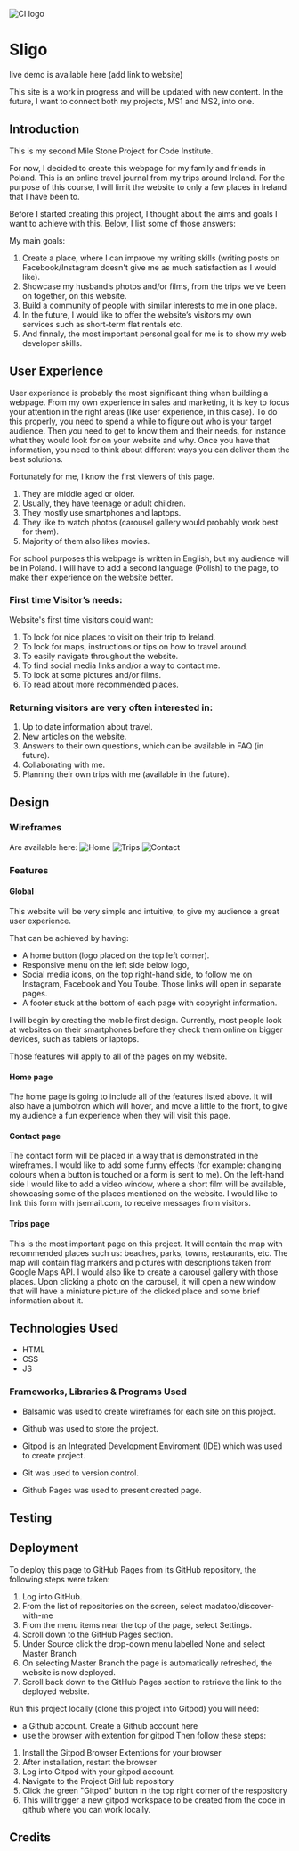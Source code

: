 ![CI logo](https://codeinstitute.s3.amazonaws.com/fullstack/ci_logo_small.png)


# Sligo

live demo is available here (add link to website)

This site is a work in progress and will be updated with new content. In the future, I want to connect both my projects, MS1 and MS2, into one.

## Introduction

This is my second Mile Stone Project for Code Institute.

For now, I decided to create this webpage for my family and friends in Poland. This is an online travel journal from my trips around Ireland.
For the purpose of this course, I will limit the website to only a few places in Ireland that I have been to.

Before I started creating this project, I thought about the aims and goals I want to achieve with this. Below, I list some of those answers:

My main goals:

1. Create a place, where I can improve my writing skills (writing 
posts on Facebook/Instagram doesn't give me as much satisfaction as I would like).
2. Showcase my husband’s photos and/or films, from the trips 
we've been on together, on this website.
3. Build a community of people with similar interests to me    in one place.
4. In the future, I would like to offer the website’s visitors my own     
services such as short-term flat rentals etc.
5. And finnaly, the most important personal goal for me is to show my web  
developer skills.

## User Experience

User experience is probably the most significant thing when building a webpage. From my own experience in sales and marketing, it is key to focus your attention in the right areas (like user experience, in this case). To do this properly, you need to spend a while to figure out who is your target audience. Then you need to get to know them and their needs, for instance what they would look for on your website and why. Once you have that information, you need to think about different ways you can deliver them the best solutions.

Fortunately for me, I know the first viewers of this page.

1. They are middle aged or older.
2. Usually, they have teenage or adult children.
3. They mostly use smartphones and laptops.
4. They like to watch photos (carousel gallery would probably work best for them).
5. Majority of them also likes movies.

For school purposes this webpage is written in English, but my audience will be in Poland. I will have to add a second language (Polish) to the page, to make their experience on the website better.

### First time Visitor’s needs:

Website's first time visitors could want:

1. To look for nice places to visit on their trip to Ireland.
2. To look for maps, instructions or tips on how to travel around.
3. To easily navigate throughout the website.
4. To find social media links and/or a way to contact me.
5. To look at some pictures and/or films.
6. To read about more recommended places.

### Returning visitors are very often interested in:

1. Up to date information about travel.
2. New articles on the website.
3. Answers to their own questions, which can be available in FAQ (in future).
4. Collaborating with me.
5. Planning their own trips with me (available in the future).

## Design
### Wireframes

Are available here:  ![Home](assets/wireframes/home.jpg) ![Trips](assets/wireframes/trips.jpg) ![Contact](assets/wireframes/contact.jpg)

### Features
#### Global

This website will be very simple and intuitive, to give my audience a great user experience.

That can be achieved by having:

- A home button (logo placed on the top left corner).
- Responsive menu on the left side below logo,
- Social media icons, on the top right-hand side, to follow me on Instagram, Facebook and You Toube. Those links will open in separate pages.
- A footer stuck at the bottom of each page with copyright information.

I will begin by creating the mobile first design. Currently, most people look at websites on their smartphones before they check them online on bigger devices, such as tablets or laptops.

Those features will apply to all of the pages on my website.

#### Home page

The home page is going to include all of the features listed above. It will also have a jumbotron which will hover, and move a little to the front, to give my audience a fun experience when they will visit this page.

#### Contact page

The contact form will be placed in a way that is demonstrated in the wireframes. I would like to add some funny effects (for example: changing colours when a button is touched or a form is sent to me). On the left-hand side I would like to add a video window, where a short film will be available, showcasing some of the places mentioned on the website. I would like to link this form with jsemail.com, to receive messages from visitors.

#### Trips page

This is the most important page on this project. It will contain the map with recommended places such us: beaches, parks, towns, restaurants, etc.
The map will contain flag markers and pictures with descriptions taken from Google Maps API. I would also like to create a carousel gallery with those places. Upon clicking a photo on the carousel, it will open a new window that will have a miniature picture of the clicked place and some brief information about it.

## Technologies Used

- HTML
- CSS
- JS

### Frameworks, Libraries & Programs Used

- Balsamic was used to create wireframes for each site on this project.

- Github was used to store the project.

- Gitpod is an Integrated Development Enviroment (IDE) which was used to create project.

- Git was used to version control.

- Github Pages was used to present created page.

## Testing

## Deployment

To deploy this page to GitHub Pages from its GitHub repository, the following steps were taken:

1. Log into GitHub.
2. From the list of repositories on the screen, select madatoo/discover-with-me
3. From the menu items near the top of the page, select Settings.
4. Scroll down to the GitHub Pages section.
5. Under Source click the drop-down menu labelled None and select Master Branch
6. On selecting Master Branch the page is automatically refreshed, the website is now deployed.
7. Scroll back down to the GitHub Pages section to retrieve the link to the deployed website.

Run this project locally (clone this project into Gitpod) you will need:

- a Github account. Create a Github account here
- use the browser with extention for gitpod Then follow these steps:

1. Install the Gitpod Browser Extentions for your browser
2. After installation, restart the browser
3. Log into Gitpod with your gitpod account.
4. Navigate to the Project GitHub repository
5. Click the green "Gitpod" button in the top right corner of the respository
6. This will trigger a new gitpod workspace to be created from the code in github where you can work locally.

## Credits
